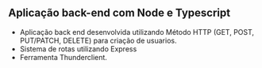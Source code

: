 ## Aplicação back-end com Node e Typescript


- Aplicação back end desenvolvida utilizando Método HTTP (GET, POST, PUT/PATCH, DELETE) para criação de usuarios.
- Sistema de rotas utilizando Express
- Ferramenta Thunderclient. 
